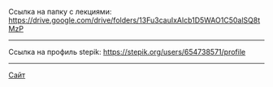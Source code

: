 Ссылка на папку с лекциями:
https://drive.google.com/drive/folders/13Fu3cauIxAlcb1D5WAO1C50alSQ8tMzP
____
Ссылка на профиль stepik:
https://stepik.org/users/654738571/profile
____
[Сайт](https://marina-tri.github.io/marina-trifonova-ib-site/main.html)
